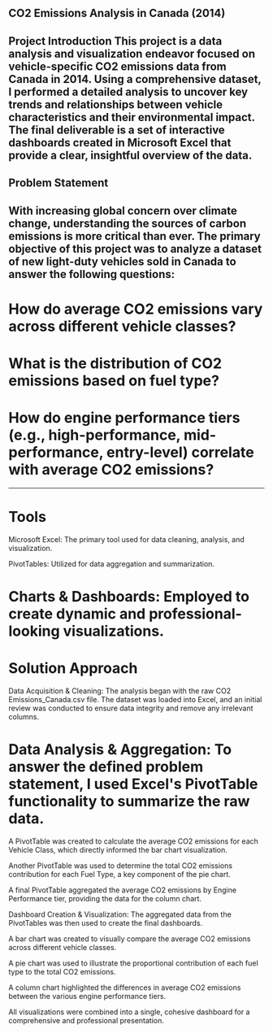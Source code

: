 ## CO2 Emissions Analysis in Canada (2014)
Project Introduction
This project is a data analysis and visualization endeavor focused on vehicle-specific CO2 emissions data from Canada in 2014. Using a comprehensive dataset, I performed a detailed analysis to uncover key trends and relationships between vehicle characteristics and their environmental impact. The final deliverable is a set of interactive dashboards created in Microsoft Excel that provide a clear, insightful overview of the data.
---
## Problem Statement
With increasing global concern over climate change, understanding the sources of carbon emissions is more critical than ever. The primary objective of this project was to analyze a dataset of new light-duty vehicles sold in Canada to answer the following questions:
---
# How do average CO2 emissions vary across different vehicle classes?

# What is the distribution of CO2 emissions based on fuel type?

# How do engine performance tiers (e.g., high-performance, mid-performance, entry-level) correlate with average CO2 emissions?
---
# Tools
Microsoft Excel: The primary tool used for data cleaning, analysis, and visualization.

PivotTables: Utilized for data aggregation and summarization.

# Charts & Dashboards: Employed to create dynamic and professional-looking visualizations.

# Solution Approach
Data Acquisition & Cleaning: The analysis began with the raw CO2 Emissions_Canada.csv file. The dataset was loaded into Excel, and an initial review was conducted to ensure data integrity and remove any irrelevant columns.

# Data Analysis & Aggregation: To answer the defined problem statement, I used Excel's PivotTable functionality to summarize the raw data.

A PivotTable was created to calculate the average CO2 emissions for each Vehicle Class, which directly informed the bar chart visualization.

Another PivotTable was used to determine the total CO2 emissions contribution for each Fuel Type, a key component of the pie chart.

A final PivotTable aggregated the average CO2 emissions by Engine Performance tier, providing the data for the column chart.

Dashboard Creation & Visualization: The aggregated data from the PivotTables was then used to create the final dashboards.

A bar chart was created to visually compare the average CO2 emissions across different vehicle classes.

A pie chart was used to illustrate the proportional contribution of each fuel type to the total CO2 emissions.

A column chart highlighted the differences in average CO2 emissions between the various engine performance tiers.

All visualizations were combined into a single, cohesive dashboard for a comprehensive and professional presentation.
